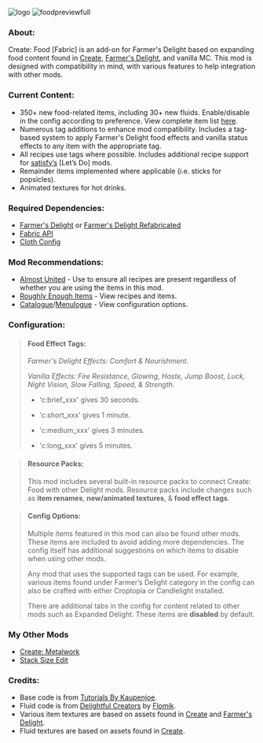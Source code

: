 ![logo](https://github.com/AverageAnime/create-food-1.20.1/assets/150550990/473ed31f-67ad-406f-9ea4-e633aa76f49f)
![foodpreviewfull](https://github.com/AverageAnime/create-food/assets/150550990/478948b8-9274-4edd-9386-01b5f725417a)
### **About:**

Create: Food [Fabric] is an add-on for Farmer's Delight based on expanding food content found in [Create](https://www.curseforge.com/minecraft/mc-mods/create-fabric), [Farmer's Delight](https://www.curseforge.com/minecraft/mc-mods/farmers-delight-fabric), and vanilla MC. This mod is designed with compatibility in mind, with various features to help integration with other mods.

### **Current Content:**
* 350+ new food-related items, including 30+ new fluids. Enable/disable in the config according to preference. View complete item list [here](https://github.com/AverageAnime/create-food/wiki/Item-List).
* Numerous tag additions to enhance mod compatibility. Includes a tag-based system to apply Farmer's Delight food effects and vanilla status effects to any item with the appropriate tag.
* All recipes use tags where possible. Includes additional recipe support for [satisfy’s](https://www.curseforge.com/members/satisfy/projects) [Let’s Do] mods.
* Remainder items implemented where applicable (i.e. sticks for popsicles).
* Animated textures for hot drinks.
### **Required Dependencies:**
* [Farmer's Delight](https://www.curseforge.com/minecraft/mc-mods/farmers-delight-fabric) or [Farmer's Delight Refabricated](https://www.curseforge.com/minecraft/mc-mods/farmers-delight-refabricated
  )
* [Fabric API](https://www.curseforge.com/minecraft/mc-mods/fabric-api)
* [Cloth Config](https://www.curseforge.com/minecraft/mc-mods/cloth-config)

### **Mod Recommendations:**

* [Almost United](https://www.curseforge.com/minecraft/mc-mods/almost-unified) - Use to ensure all recipes are present regardless of whether you are using the items in this mod.
* [Roughly Enough Items](https://www.curseforge.com/minecraft/mc-mods/roughly-enough-items) - View recipes and items.
* [Catalogue](https://www.curseforge.com/minecraft/mc-mods/catalogue-fabric)/[Menulogue](https://www.curseforge.com/minecraft/mc-mods/menulogue) - View configuration options.
### **Configuration:**
>#### **Food Effect Tags:**
> _Farmer's Delight Effects: Comfort & Nourishment._
>
> _Vanilla Effects: Fire Resistance, Glowing, Haste, Jump Boost, Luck, Night Vision, Slow Falling, Speed, & Strength._
>
>  * 'c:brief_xxx' gives 30 seconds.
>
>  * 'c:short_xxx' gives 1 minute.
>
>  * 'c:medium_xxx' gives 3 minutes.
>
>  * 'c:long_xxx' gives 5 minutes.

>#### **Resource Packs:**
>This mod includes several built-in resource packs to connect Create: Food with other Delight mods. Resource packs include changes such as **item renames**, **new/animated textures**, & **food effect tags**.

>#### **Config Options:**
>Multiple items featured in this mod can also be found other mods. These items are included to avoid adding more dependencies. The config itself has additional suggestions on which items to disable when using other mods.
>
>Any mod that uses the supported tags can be used. For example, various items found under Farmer’s Delight category in the config can also be crafted with either Croptopia or Candlelight installed.
>
> There are additional tabs in the config for content related to other mods such as Expanded Delight. These items are **disabled** by default.
### **My Other Mods**
* [Create: Metalwork](https://www.curseforge.com/minecraft/mc-mods/create-metalwork-fabric)
* [Stack Size Edit](https://www.curseforge.com/minecraft/mc-mods/stack-size-edit-fabric)
### **Credits:**

* Base code is from [Tutorials By Kaupenjoe](https://github.com/Tutorials-By-Kaupenjoe/Fabric-Tutorial-1.20.X).
* Fluid code is from [Delightful Creators](https://www.curseforge.com/minecraft/mc-mods/delightful-creators-fabric) by [Flomik](https://www.curseforge.com/members/flomik).
* Various item textures are based on assets found in [Create](https://www.curseforge.com/minecraft/mc-mods/create-fabric) and [Farmer's Delight](https://www.curseforge.com/minecraft/mc-mods/farmers-delight-fabric).
* Fluid textures are based on assets found in [Create](https://www.curseforge.com/minecraft/mc-mods/create-fabric).
